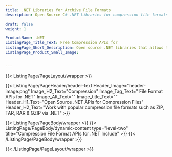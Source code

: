 ```yaml
---
title: .NET Libraries for Archive File Formats
description: Open Source C# .NET Libraries for compression file formats like RAR, 7-zip, Zip, Tar, GZip & BZip. Compress & decompress files & folders from .NET applications. 

draft: false
weight: 1

ProductName: .NET
ListingPage_Title_Text: Free Compression APIs for
ListingPage_Short_Description: Open source .NET libraries that allows to compress and decompress files
ListingPage_Product_Small_Image: 


---
```


{{< ListingPage/PageLayout/wrapper >}}

{{< ListingPage/PageHeader/header-text
Header_Image="header-image.png"
Image_H2_Text="Compression"
Image_Tag_Text=" File Format APIs for .NET"
Image_Alt_Text=""
Image_title_Text=""
Header_H1_Text="Open Source .NET APIs for Compression Files"
Header_H2_Text="Work with popular compression file formats such as ZIP, TAR, RAR & GZIP via .NET" >}}

{{< ListingPage/PageBody/wrapper >}}
{{< ListingPage/PageBody/dynamic-content type="level-two" title="Compression File Format APIs for .NET Include" >}}
{{< /ListingPage/PageBody/wrapper >}}

{{< /ListingPage/PageLayout/wrapper >}}